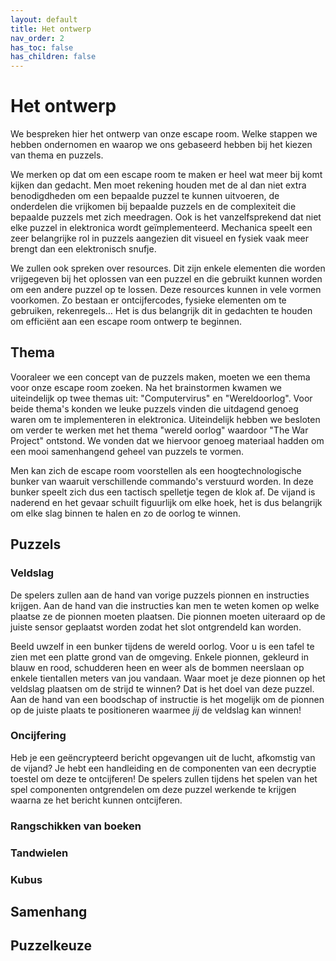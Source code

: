 ```yaml
---
layout: default
title: Het ontwerp
nav_order: 2
has_toc: false
has_children: false
---
```


# Het ontwerp

We bespreken hier het ontwerp van onze escape room. Welke stappen we hebben ondernomen en waarop we ons gebaseerd hebben bij het kiezen van thema en puzzels.

We merken op dat om een escape room te maken er heel wat meer bij komt kijken dan gedacht. Men moet rekening houden met de al dan niet extra benodigdheden om een bepaalde puzzel te kunnen uitvoeren, de onderdelen die vrijkomen bij bepaalde puzzels en de complexiteit die bepaalde puzzels met zich meedragen. Ook is het vanzelfsprekend dat niet elke puzzel in elektronica wordt geïmplementeerd. Mechanica speelt een zeer belangrijke rol in puzzels aangezien dit visueel en fysiek vaak meer brengt dan een elektronisch snufje.

We zullen ook spreken over resources. Dit zijn enkele elementen die worden vrijgegeven bij het oplossen van een puzzel en die gebruikt kunnen worden om een andere puzzel op te lossen. Deze resources kunnen in vele vormen voorkomen. Zo bestaan er ontcijfercodes, fysieke elementen om te gebruiken, rekenregels... Het is dus belangrijk dit in gedachten te houden om efficiënt aan een escape room ontwerp te beginnen.

## Thema

Vooraleer we een concept van de puzzels maken, moeten we een thema voor onze escape room zoeken. Na het brainstormen kwamen we uiteindelijk op twee themas uit: "Computervirus" en "Wereldoorlog". Voor beide thema's konden we leuke puzzels vinden die uitdagend genoeg waren om te implementeren in elektronica. Uiteindelijk hebben we besloten om verder te werken met het thema "wereld oorlog" waardoor "The War Project" ontstond. We vonden dat we hiervoor genoeg materiaal hadden om een mooi samenhangend geheel van puzzels te vormen. 

Men kan zich de escape room voorstellen als een hoogtechnologische bunker van waaruit verschillende commando's verstuurd worden. In deze bunker speelt zich dus een tactisch spelletje tegen de klok af. De vijand is naderend en het gevaar schuilt figuurlijk om elke hoek, het is dus belangrijk om elke slag binnen te halen en zo de oorlog te winnen. 

## Puzzels
### Veldslag

De spelers zullen aan de hand van vorige puzzels pionnen en instructies krijgen. Aan de hand van die instructies kan men te weten komen op welke plaatse ze de pionnen moeten plaatsen. Die pionnen moeten uiteraard op de juiste sensor geplaatst worden zodat het slot ontgrendeld kan worden. 

Beeld uwzelf in een bunker tijdens de wereld oorlog. Voor u is een tafel te zien met een platte grond van de omgeving. Enkele pionnen, gekleurd in blauw en rood, schudderen heen en weer als de bommen neerslaan op enkele tientallen meters van jou vandaan. Waar moet je deze pionnen op het veldslag plaatsen om de strijd te winnen? Dat is het doel van deze puzzel. Aan de hand van een boodschap of instructie is het mogelijk om de pionnen op de juiste plaats te positioneren waarmee *jij* de veldslag kan winnen!

### Oncijfering

Heb je een geëncrypteerd bericht opgevangen uit de lucht, afkomstig van de vijand? Je hebt een handleiding en de componenten van een decryptie toestel om deze te ontcijferen! De spelers zullen tijdens het spelen van het spel componenten ontgrendelen om deze puzzel werkende te krijgen waarna ze het bericht kunnen ontcijferen.

### Rangschikken van boeken

### Tandwielen

### Kubus

### 
## Samenhang

## Puzzelkeuze




